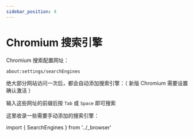 ```yaml
---
sidebar_position: 4
---
```


# Chromium 搜索引擎

Chromium 搜索配置网址：

    about:settings/searchEngines

绝大部分网站访问一次后，都会自动添加搜索引擎：（ 新版 Chromium 需要设置确认激活 ）

<SearchEngines autoAddTo chromium />

输入这些网址的前缀后按 `Tab` 或 `Space` 即可搜索

这里收录一些需要手动添加的搜索引擎：

import { SearchEngines } from '../\_browser'

<SearchEngines manualAddTo chromium />
